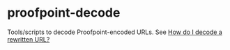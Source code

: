 # proofpoint-decode

Tools/scripts to decode Proofpoint-encoded URLs. See [How do I decode a rewritten URL?](https://help.proofpoint.com/Threat_Insight_Dashboard/Concepts/How_do_I_decode_a_rewritten_URL%3F)
